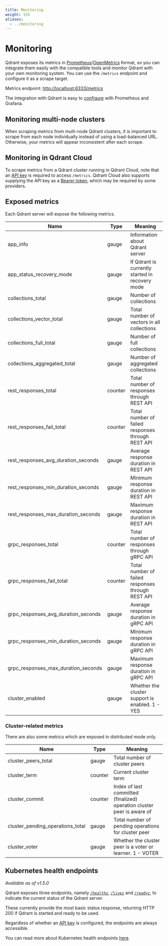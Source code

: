 ```yaml
---
title: Monitoring
weight: 155
aliases:
  - ../monitoring
---
```


# Monitoring

Qdrant exposes its metrics in [Prometheus](https://prometheus.io/docs/instrumenting/exposition_formats/#text-based-format)/[OpenMetrics](https://github.com/OpenObservability/OpenMetrics) format, so you can integrate them easily
with the compatible tools and monitor Qdrant with your own monitoring system. You can
use the `/metrics` endpoint and configure it as a scrape target.

Metrics endpoint: <http://localhost:6333/metrics>

The integration with Qdrant is easy to
[configure](https://prometheus.io/docs/prometheus/latest/getting_started/#configure-prometheus-to-monitor-the-sample-targets)
with Prometheus and Grafana.

## Monitoring multi-node clusters

When scraping metrics from multi-node Qdrant clusters, it is important to scrape from
each node individually instead of using a load-balanced URL. Otherwise, your metrics will appear inconsistent after each scrape.

## Monitoring in Qdrant Cloud

To scrape metrics from a Qdrant cluster running in Qdrant Cloud, note that an [API key](/documentation/cloud/authentication/) is required to access `/metrics`. Qdrant Cloud also supports supplying the API key as a [Bearer token](https://www.rfc-editor.org/rfc/rfc6750.html), which may be required by some providers.

## Exposed metrics

Each Qdrant server will expose the following metrics.

| Name                                | Type    | Meaning                                           |
|-------------------------------------|---------|---------------------------------------------------|
| app_info                            | gauge   | Information about Qdrant server                   |
| app_status_recovery_mode            | gauge   | If Qdrant is currently started in recovery mode   |
| collections_total                   | gauge   | Number of collections                             |
| collections_vector_total            | gauge   | Total number of vectors in all collections        |
| collections_full_total              | gauge   | Number of full collections                        |
| collections_aggregated_total        | gauge   | Number of aggregated collections                  |
| rest_responses_total                | counter | Total number of responses through REST API        |
| rest_responses_fail_total           | counter | Total number of failed responses through REST API |
| rest_responses_avg_duration_seconds | gauge   | Average response duration in REST API             |
| rest_responses_min_duration_seconds | gauge   | Minimum response duration in REST API             |
| rest_responses_max_duration_seconds | gauge   | Maximum response duration in REST API             |
| grpc_responses_total                | counter | Total number of responses through gRPC API        |
| grpc_responses_fail_total           | counter | Total number of failed responses through REST API |
| grpc_responses_avg_duration_seconds | gauge   | Average response duration in gRPC API             |
| grpc_responses_min_duration_seconds | gauge   | Minimum response duration in gRPC API             |
| grpc_responses_max_duration_seconds | gauge   | Maximum response duration in gRPC API             |
| cluster_enabled                     | gauge   | Whether the cluster support is enabled. 1 - YES   |

### Cluster-related metrics

There are also some metrics which are exposed in distributed mode only.

| Name                             | Type    | Meaning                                                                |
| -------------------------------- | ------- | ---------------------------------------------------------------------- |
| cluster_peers_total              | gauge   | Total number of cluster peers                                          |
| cluster_term                     | counter | Current cluster term                                                   |
| cluster_commit                   | counter | Index of last committed (finalized) operation cluster peer is aware of |
| cluster_pending_operations_total | gauge   | Total number of pending operations for cluster peer                    |
| cluster_voter                    | gauge   | Whether the cluster peer is a voter or learner. 1 - VOTER              |

## Kubernetes health endpoints

*Available as of v1.5.0*

Qdrant exposes three endpoints, namely
[`/healthz`](http://localhost:6333/healthz),
[`/livez`](http://localhost:6333/livez) and
[`/readyz`](http://localhost:6333/readyz), to indicate the current status of the
Qdrant server.

These currently provide the most basic status response, returning HTTP 200 if
Qdrant is started and ready to be used.

Regardless of whether an [API key](/documentation/guides/security/#authentication) is configured,
the endpoints are always accessible.

You can read more about Kubernetes health endpoints
[here](https://kubernetes.io/docs/reference/using-api/health-checks/).
